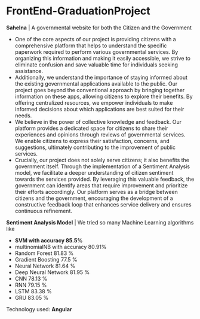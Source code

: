 # FrontEnd-GraduationProject

**Sahelna**  |  A governmental website for both the Citizen and the Government <br> 
- One of the core aspects of our project is providing citizens with a comprehensive platform that helps to understand the specific paperwork required to perform various governmental services.  By organizing this information and making it easily accessible, we strive to eliminate confusion and save valuable time for individuals seeking assistance.
- Additionally, we understand the importance of staying informed about the existing governmental applications available to the public. Our project goes beyond the conventional approach by bringing together information on these apps, allowing citizens to explore their benefits. By offering centralized resources, we empower individuals to make informed decisions about which applications are best suited for their needs.
- We believe in the power of collective knowledge and feedback. Our platform provides a dedicated space for citizens to share their experiences and opinions through reviews of governmental services. We enable citizens to express their satisfaction, concerns, and suggestions, ultimately contributing to the improvement of public services. 
- Crucially, our project does not solely serve citizens; it also benefits the government itself. Through the implementation of a Sentiment Analysis model, we facilitate a deeper understanding of citizen sentiment towards the services provided. By leveraging this valuable feedback, the government can identify areas that require improvement and prioritize their efforts accordingly. Our platform serves as a bridge between citizens and the government, encouraging the development of a constructive feedback loop that enhances service delivery and ensures continuous refinement.


**Sentiment Analysis Model** |  We tried so many Machine Learning algorithms like 
- **SVM   with accuracy 85.5%**
- multinomialNB with accuracy 80.91%
- Random Forest  81.83 %
- Gradient Boosting  77.5 %
- Neural Network 81.64 %
- Deep Neural Network  81.95 %
- CNN 78.13 %
- RNN 79.15 %
- LSTM 83.38 %
- GRU 83.05 %

Technology used: **Angular**
